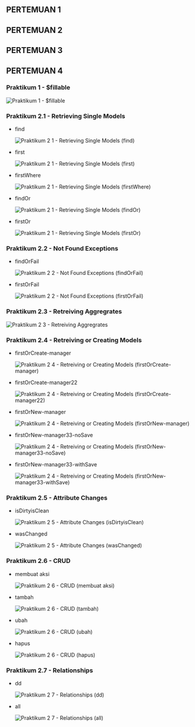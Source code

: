 ## PERTEMUAN 1

## PERTEMUAN 2

## PERTEMUAN 3

## PERTEMUAN 4

  ### Praktikum 1 - $fillable

  ![Praktikum 1 - $fillable](https://github.com/ereenlourenza/Pemrograman_Web_Lanjut/assets/133938963/cb383d10-e51d-498f-9acd-1e6bd2624807)

  ### Praktikum 2.1 - Retrieving Single Models 
  - find

    ![Praktikum 2 1 - Retrieving Single Models (find)](https://github.com/ereenlourenza/Pemrograman_Web_Lanjut/assets/133938963/094f8b50-1b92-4a98-b656-861d48890cc0)

  - first

    ![Praktikum 2 1 - Retrieving Single Models (first)](https://github.com/ereenlourenza/Pemrograman_Web_Lanjut/assets/133938963/0f070fbe-ff27-4ed9-b35c-50defb4ab711)

  - firstWhere

    ![Praktikum 2 1 - Retrieving Single Models (firstWhere)](https://github.com/ereenlourenza/Pemrograman_Web_Lanjut/assets/133938963/d358245f-3b33-433b-a8dd-e93a87b99fa2)

  - findOr

    ![Praktikum 2 1 - Retrieving Single Models (findOr)](https://github.com/ereenlourenza/Pemrograman_Web_Lanjut/assets/133938963/72a0d749-ceb8-4cbe-9d17-071474dbf329)

  - firstOr

    ![Praktikum 2 1 - Retrieving Single Models (firstOr)](https://github.com/ereenlourenza/Pemrograman_Web_Lanjut/assets/133938963/e824862b-f82f-4445-9d45-7fb2bb9db995)


  ### Praktikum 2.2 - Not Found Exceptions
  - findOrFail

    ![Praktikum 2 2 - Not Found Exceptions (findOrFail)](https://github.com/ereenlourenza/Pemrograman_Web_Lanjut/assets/133938963/a0062a5f-6dd4-45f7-a111-c11e4e7efe99)

  - firstOrFail

    ![Praktikum 2 2 - Not Found Exceptions (firstOrFail)](https://github.com/ereenlourenza/Pemrograman_Web_Lanjut/assets/133938963/fe036d13-7a2a-4234-b08b-6a3c167e8145)


  ### Praktikum 2.3 - Retreiving Aggregrates

  ![Praktikum 2 3 - Retreiving Aggregrates](https://github.com/ereenlourenza/Pemrograman_Web_Lanjut/assets/133938963/afd94149-b79e-4b3a-aa95-c03cba9599c8)

  ### Praktikum 2.4 - Retreiving or Creating Models
  - firstOrCreate-manager

    ![Praktikum 2 4 - Retreiving or Creating Models (firstOrCreate-manager)](https://github.com/ereenlourenza/Pemrograman_Web_Lanjut/assets/133938963/b7514981-cb58-4c02-ad7f-86a5d18e1ac0)

  - firstOrCreate-manager22

    ![Praktikum 2 4 - Retreiving or Creating Models (firstOrCreate-manager22)](https://github.com/ereenlourenza/Pemrograman_Web_Lanjut/assets/133938963/587b098a-b808-45a8-a4a4-4f93d0487b2a)

  - firstOrNew-manager

    ![Praktikum 2 4 - Retreiving or Creating Models (firstOrNew-manager)](https://github.com/ereenlourenza/Pemrograman_Web_Lanjut/assets/133938963/18eb0485-0a5c-4f95-9382-3abe98f1747f)

  - firstOrNew-manager33-noSave

    ![Praktikum 2 4 - Retreiving or Creating Models (firstOrNew-manager33-noSave)](https://github.com/ereenlourenza/Pemrograman_Web_Lanjut/assets/133938963/24b90ebb-1f6e-4285-9a05-1bd15fac7c43)

  - firstOrNew-manager33-withSave

    ![Praktikum 2 4 - Retreiving or Creating Models (firstOrNew-manager33-withSave)](https://github.com/ereenlourenza/Pemrograman_Web_Lanjut/assets/133938963/21832785-f29e-4cd0-b2b0-eb1589f72f57)


  ### Praktikum 2.5 - Attribute Changes
  - isDirtyisClean

    ![Praktikum 2 5 - Attribute Changes (isDirtyisClean)](https://github.com/ereenlourenza/Pemrograman_Web_Lanjut/assets/133938963/ee440124-13d1-4326-9595-d44e3fdb60ae)

  - wasChanged

    ![Praktikum 2 5 - Attribute Changes (wasChanged)](https://github.com/ereenlourenza/Pemrograman_Web_Lanjut/assets/133938963/dd350920-5a56-41c7-a094-c7386b43b696)


  ### Praktikum 2.6 - CRUD
  - membuat aksi

    ![Praktikum 2 6 - CRUD (membuat aksi)](https://github.com/ereenlourenza/Pemrograman_Web_Lanjut/assets/133938963/48965838-cea9-4ef2-b066-5da3220b7914)

  - tambah

    ![Praktikum 2 6 - CRUD (tambah)](https://github.com/ereenlourenza/Pemrograman_Web_Lanjut/assets/133938963/8cb92581-cf90-4d80-a61b-f4f2ef011a15)

  - ubah

    ![Praktikum 2 6 - CRUD (ubah)](https://github.com/ereenlourenza/Pemrograman_Web_Lanjut/assets/133938963/ebb4b7c4-a3a3-443d-8e86-49831082db99)

  - hapus

    ![Praktikum 2 6 - CRUD (hapus)](https://github.com/ereenlourenza/Pemrograman_Web_Lanjut/assets/133938963/2e0a55fd-1237-4326-9842-4379d94bb74f)


 ### Praktikum 2.7 - Relationships
 - dd

   ![Praktikum 2 7 - Relationships (dd)](https://github.com/ereenlourenza/Pemrograman_Web_Lanjut/assets/133938963/1a7c217a-85de-4470-9026-0da53aa96cac)

 - all

   ![Praktikum 2 7 - Relationships (all)](https://github.com/ereenlourenza/Pemrograman_Web_Lanjut/assets/133938963/4dee5fcd-0752-43cf-a75c-7f33a0fa783f)

